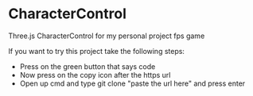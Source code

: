 # CharacterControl
Three.js CharacterControl for my personal project fps game

If you want to try this project take the following steps:
- Press on the green button that says code
- Now press on the copy icon after the https url
- Open up cmd and type git clone "paste the url here" and press enter
